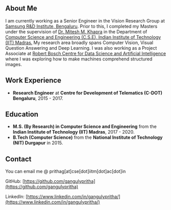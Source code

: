 <title> Pritha Ganguly </title> 

## About Me
I am currently working as a Senior Engineer in the Vision Research Group at [Samsung R&D Institute, Bengaluru](https://research.samsung.com/sri-b). Prior to this, I completed my Masters under the supervision of [Dr. Mitesh M. Khapra](http://www.cse.iitm.ac.in/~miteshk/) in the Department of [Computer Science and Engineering (C.S.E), Indian Institute of Technology (IIT) Madras.](http://www.cse.iitm.ac.in/) 
My research area broadly spans Computer Vision, Visual Question Answering and Deep Learning. I was also working as a Project Associate at [Robert Bosch Centre for Data Science and Artificial Intelligence](https://rbc-dsai.iitm.ac.in/) where I was exploring how to make machines comprehend structured images.


## Work Experience
* **Research Engineer** at **Centre for Development of Telematics (C-DOT) Bengaluru**, 2015 - 2017.

## Education
* **M.S. (By Research) in Computer Science and Engineering** from the **Indian Institute of Technology (IIT) Madras**, 2017 - 2020.
* **B.Tech (Computer Science)** from the **National Institute of Technology (NIT) Durgapur** in 2015.

## Contact
You can email me @ prithag[at]cse[dot]iitm[dot]ac[dot]in

GitHub: [https://github.com/gangulypritha](https://github.com/gangulypritha)

LinkedIn: [https://www.linkedin.com/in/gangulypritha/](https://www.linkedin.com/in/gangulypritha/)
